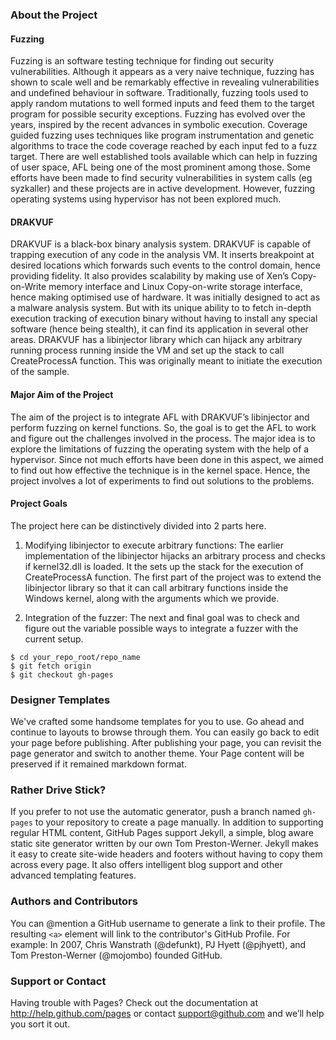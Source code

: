 ### About the Project

#### Fuzzing 

Fuzzing is an software testing technique for finding out security vulnerabilities. Although it appears as a very naive technique, fuzzing has shown to scale well and be remarkably effective in revealing vulnerabilities and undefined behaviour in software. Traditionally, fuzzing tools used to apply random mutations to well formed inputs and feed them to the target program for possible security exceptions. Fuzzing has evolved over the years, inspired by the recent advances in symbolic execution. Coverage guided fuzzing uses techniques like program instrumentation and genetic algorithms to trace the code coverage reached by each input fed to a fuzz target. There are well established tools available which can help in fuzzing of user space, AFL being one of the most prominent among those. Some efforts have been made to find security vulnerabilities in system calls (eg syzkaller) and these projects are  in active development. However, fuzzing operating systems using hypervisor has not been explored much. 

#### DRAKVUF

DRAKVUF is a black-box binary analysis system. DRAKVUF is capable of trapping execution of any code in the analysis VM. It inserts breakpoint at desired locations which forwards such events to the control domain, hence providing fidelity. It also provides scalability by making use of Xen’s Copy-on-Write memory interface and Linux Copy-on-write storage interface, hence making optimised use of hardware. It was initially designed to act as a malware analysis system. But with its unique ability to to fetch in-depth execution tracking of execution binary without having to install any special software (hence being stealth), it can find its application in several other areas. DRAKVUF has a libinjector library which can hijack any arbitrary running process running inside the VM and set up the stack to call CreateProcessA function. This was originally meant to initiate the execution of the sample.

#### Major Aim of the Project

The aim of the project is to integrate AFL with DRAKVUF’s libinjector and perform fuzzing on kernel functions. So, the goal is to get the AFL to work and figure out the challenges involved in the process. The major idea is to explore the limitations of fuzzing the operating system with the help of a hypervisor. Since not much efforts have been done in this aspect, we aimed to find out how effective the technique is in the kernel space. Hence, the project involves a lot of experiments to find out solutions to the problems.

#### Project Goals

The project here can be distinctively divided into 2 parts here.

1. Modifying libinjector to execute arbitrary functions:
The earlier implementation of the libinjector hijacks an arbitrary process and checks if kernel32.dll is loaded. It the sets up the stack for the execution of CreateProcessA function. The first part of the project was to extend the libinjector library so that it can call arbitrary functions inside the Windows kernel, along with the arguments which we provide.

2. Integration of the fuzzer:
The next and final goal was to check and figure out the variable possible ways to integrate a fuzzer with the current setup. 


```
$ cd your_repo_root/repo_name
$ git fetch origin
$ git checkout gh-pages
```

### Designer Templates
We've crafted some handsome templates for you to use. Go ahead and continue to layouts to browse through them. You can easily go back to edit your page before publishing. After publishing your page, you can revisit the page generator and switch to another theme. Your Page content will be preserved if it remained markdown format.

### Rather Drive Stick?
If you prefer to not use the automatic generator, push a branch named `gh-pages` to your repository to create a page manually. In addition to supporting regular HTML content, GitHub Pages support Jekyll, a simple, blog aware static site generator written by our own Tom Preston-Werner. Jekyll makes it easy to create site-wide headers and footers without having to copy them across every page. It also offers intelligent blog support and other advanced templating features.

### Authors and Contributors
You can @mention a GitHub username to generate a link to their profile. The resulting `<a>` element will link to the contributor's GitHub Profile. For example: In 2007, Chris Wanstrath (@defunkt), PJ Hyett (@pjhyett), and Tom Preston-Werner (@mojombo) founded GitHub.

### Support or Contact
Having trouble with Pages? Check out the documentation at http://help.github.com/pages or contact support@github.com and we’ll help you sort it out.
